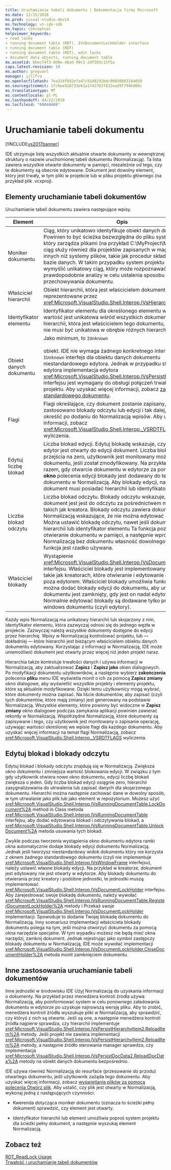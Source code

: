 ```yaml
---
title: Uruchamianie tabeli dokumentu | Dokumentacja firmy Microsoft
ms.date: 11/15/2016
ms.prod: visual-studio-dev14
ms.technology: vs-ide-sdk
ms.topic: conceptual
helpviewer_keywords:
- read locks
- running document table (RDT), IVsDocumentLockHolder interface
- running document table (RDT)
- running document table (RDT), edit locks
- document data objects, running document table
ms.assetid: bbec74f3-dd8e-48ad-99c1-2df503c15f5a
caps.latest.revision: 19
ms.author: gregvanl
manager: jillfra
ms.openlocfilehash: 7ea32df892efa47c91d8292bdc9065080318a059
ms.sourcegitcommit: 1fc6ee928733e61a1f42782f832ead9f7946d00c
ms.translationtype: MT
ms.contentlocale: pl-PL
ms.lasthandoff: 04/22/2019
ms.locfileid: "60044609"
---
```

# <a name="running-document-table"></a>Uruchamianie tabeli dokumentu
[!INCLUDE[vs2017banner](../../includes/vs2017banner.md)]

IDE utrzymuje listę wszystkich aktualnie otwarte dokumenty w wewnętrznej struktury o nazwie uruchomionej tabeli dokumentu (Normalizacją). Ta lista zawiera wszystkie otwarte dokumenty w pamięci, niezależnie od tego, czy te dokumenty są obecnie edytowane. Dokument jest dowolny element, który jest trwały, w tym pliki w projekcie lub w pliku projektu głównego (na przykład plik .vcxproj).  
  
## <a name="elements-of-the-running-document-table"></a>Elementy uruchamianie tabeli dokumentów  
 Uruchamianie tabeli dokumentu zawiera następujące wpisy.  
  
|Element|Opis|  
|-------------|-----------------|  
|Moniker dokumentu|Ciąg, który unikatowo identyfikuje obiekt danych dokumentu. Powinien to być ścieżka bezwzględna do pliku systemu projektu, który zarządza plikami (na przykład C:\MyProject\MyFile). Ten ciąg służy również dla projektów zapisanych w magazynów innych niż systemy plików, takie jak procedur składowanych w bazie danych. W takim przypadku system projektu można wymyślić unikatowy ciąg, który może rozpoznawać i prawdopodobnie analizy w celu ustalenia sposobu przechowywania dokumentu.|  
|Właściciel hierarchii|Obiekt hierarchii, która jest właścicielem dokumentu, reprezentowane przez <xref:Microsoft.VisualStudio.Shell.Interop.IVsHierarchy> interfejsu.|  
|Identyfikator elementu|Identyfikator elementu dla określonego elementu w hierarchii. Ta wartość jest unikatowa wśród wszystkich dokumentów w hierarchii, która jest właścicielem tego dokumentu, ale ta wartość nie musi być unikatowa w obrębie różnych hierarchii.|  
|Obiekt danych dokumentu|Jako minimum, to `IUnknown`<br /><br /> obiekt. IDE nie wymaga żadnego konkretnego interfejsu poza `IUnknown` interfejs dla obiektu danych dokumentu niestandardowego edytora. Jednak w przypadku standardowego edytora implementacja edytora <xref:Microsoft.VisualStudio.Shell.Interop.IVsPersistDocData2> interfejsu jest wymagany do obsługi połączeń trwałości plik z projektu. Aby uzyskać więcej informacji, zobacz [zapisywanie standardowego dokumentu](../../extensibility/internals/saving-a-standard-document.md).|  
|Flagi|Flagi określające, czy dokument zostanie zapisany, czy zastosowano blokady odczytu lub edycji i tak dalej, można określić po dodaniu do Normalizacją wpisów. Aby uzyskać więcej informacji, zobacz <xref:Microsoft.VisualStudio.Shell.Interop._VSRDTFLAGS> wyliczenia.|  
|Edytuj liczbę blokad|Liczba blokad edycji. Edytuj blokadę wskazuje, czy niektóre edytor jest otwarty do edycji dokument. Liczba blokad edycji przejścia na zero, użytkownik jest monitowany można zapisać dokumentu, jeśli został zmodyfikowany. Na przykład za każdym razem, gdy otwarcie dokumentu w edytorze za pomocą **nowe okno** polecenia edycji blokady jest dodawany do tego dokumentu w Normalizacją. Aby blokady edycji, należy ustawić dokument musi posiadać hierarchii lub identyfikator elementu|  
|Liczba blokad odczytu|Liczba blokad odczytu. Blokady odczytu wskazuje, czy dokument jest jest do odczytu za pośrednictwem mechanizmu, takich jak kreatora. Blokady odczytu zawiera dokument w Normalizacją wskazujące, że nie można edytować dokumentu. Można ustawić blokadę odczytu, nawet jeśli dokument nie ma hierarchii lub identyfikator elementu Ta funkcja pozwala na otwieranie dokumentu w pamięci, a następnie wprowadź go w Normalizacją bez dokumentu własność dowolnego hierarchii. Ta funkcja jest rzadko używana.|  
|Właściciel blokady|Wystąpienie <xref:Microsoft.VisualStudio.Shell.Interop.IVsDocumentLockHolder> interfejsu. Właściciel blokady jest implementowany przez funkcje, takie jak kreatorach, które otwieranie i edytowanie dokumentów, poza edytorem. Właściciel blokady umożliwia funkcji, które można dodać blokady edycji do dokumentu, aby uniemożliwić dokumentu jest zamknięty, gdy jest on nadal edytowany. Normalnie edytować blokady są dodawane tylko przez system windows dokumentu (czyli edytory).|  
  
 Każdy wpis Normalizacją ma unikatowy hierarchii lub skojarzony z nim, identyfikator elementu, która zazwyczaj odnosi się do jednego węzła w projekcie. Zazwyczaj należą wszystkie dokumenty dostępne do edycji przez hierarchię. Wpisy w Normalizacją kontrolować projektu, lub — dokładniej — które hierarchii jest bieżącym właścicielem obiektu danych dokumentu edytowany. Korzystając z informacji w Normalizacją, IDE może uniemożliwić dokument jest otwarty przez więcej niż jeden projekt naraz.  
  
 Hierarchia także kontroluje trwałości danych i używa informacji w Normalizacją, aby zaktualizować **Zapisz** i **Zapisz jako** okien dialogowych. Po modyfikacji dokumentu użytkowników, a następnie wybierz **zakończenia** polecenia **pliku** menu IDE wyświetla monit o ich za pomocą **Zapisz zmiany** okno dialogowe, aby wyświetlić wszystkie projekty i elementy projektu, które są aktualnie modyfikowane. Dzięki temu użytkownicy mogą wybrać, które dokumenty można zapisać. Na liście dokumentów, aby zapisać (czyli tych dokumentów, które mają zmiany) jest generowany na podstawie Normalizacją. Wszystkie elementy, które powinny być widoczne w **Zapisz zmiany** okno dialogowe podczas zamykania aplikacji powinien zawierać rekordy w Normalizacją. Współrzędne Normalizacją, które dokumenty są zapisywane i tego, czy użytkownik jest monitowany o zapisanie operację, używając wartości określonej we wpisie flagi dla każdego dokumentu. Aby uzyskać więcej informacji na temat flagi Normalizacją, zobacz <xref:Microsoft.VisualStudio.Shell.Interop._VSRDTFLAGS> wyliczenia.  
  
## <a name="edit-locks-and-read-locks"></a>Edytuj blokad i blokady odczytu  
 Edytuj blokad i blokady odczytu znajdują się w Normalizacją. Zwiększa okno dokumentu i zmniejsza wartość blokowania edycji. W związku z tym gdy użytkownik otwiera nowe okno dokumentu, edycji liczbę blokad zwiększa o jeden. Gdy liczba blokad edycji osiągnie zero, hierarchii zasygnalizowania do utrwalenia lub zapisać danych dla skojarzonego dokumentu. Hierarchii można następnie zachować dane w dowolny sposób, w tym utrwalanie jako plik lub jako element w repozytorium. Możesz użyć <xref:Microsoft.VisualStudio.Shell.Interop.IVsRunningDocumentTable.LockDocument%2A> method in Class metoda <xref:Microsoft.VisualStudio.Shell.Interop.IVsRunningDocumentTable> interfejsu, aby dodać edytowania blokad i odczytywania blokad, a <xref:Microsoft.VisualStudio.Shell.Interop.IVsRunningDocumentTable.UnlockDocument%2A> metoda usuwania tych blokad.  
  
 Zwykle podczas tworzenia wystąpienia okno dokumentu edytora ramki okna automatycznie dodaje blokady edycji dokumentu Normalizacją. Jednak jeśli tworzysz niestandardowy widok dokumentu który nie korzysta z oknem żadnego standardowego dokumentu (czyli nie implementuje <xref:Microsoft.VisualStudio.Shell.Interop.IVsWindowFrame> interfejsu), należy ustawić własne blokady edycji. Na przykład w kreatorze, dokument jest edytowany nie jest otwarty w edytorze. Aby blokady dokumentu do otwierania przez kreatory i podobne jednostki, te jednostki muszą implementować <xref:Microsoft.VisualStudio.Shell.Interop.IVsDocumentLockHolder> interfejsu. Aby zarejestrować swoje blokadę dokumentu, należy wywołać <xref:Microsoft.VisualStudio.Shell.Interop.IVsRunningDocumentTable.RegisterDocumentLockHolder%2A> metody i Przekaż swoje <xref:Microsoft.VisualStudio.Shell.Interop.IVsDocumentLockHolder> implementacji. Spowoduje to dodanie Twojej blokadę dokumentu do Normalizacją. Inny scenariusz implementacji właściciela blokady dokumentu polega na tym, jeśli można otworzyć dokumentu za pomocą okna narzędzie specjalne. W tym wypadku możesz nie będą mieć okna narzędzi, zamknij dokument. Jednak rejestrując jako symbol zastępczy blokady dokumentu w Normalizacją, IDE może wywołać implementacji <xref:Microsoft.VisualStudio.Shell.Interop.IVsDocumentLockHolder.CloseDocumentHolder%2A> metoda monit zamknięciem dokumentu.  
  
## <a name="other-uses-of-the-running-document-table"></a>Inne zastosowania uruchamianie tabeli dokumentów  
 Inne jednostki w środowisku IDE Użyj Normalizacją do uzyskania informacji o dokumenty. Na przykład przez menedżera kontroli źródła używa Normalizacją, aby poinformować system w celu ponownego załadowania dokumentu w edytorze po uzyskuje najnowszą wersję pliku. Aby to zrobić, menedżera kontroli źródła wyszukuje pliki w Normalizacją, aby sprawdzić, czy któryś z nich są otwarte. Jeśli są one, a następnie menedżera kontroli źródła najpierw sprawdza, czy hierarchii implementuje <xref:Microsoft.VisualStudio.Shell.Interop.IVsPersistHierarchyItem2.ReloadItem%2A> metody. Jeśli projekt nie zawiera implementacji <xref:Microsoft.VisualStudio.Shell.Interop.IVsPersistHierarchyItem2.ReloadItem%2A> metody, a następnie źródło sterowania manager sprawdza, czy implementacja <xref:Microsoft.VisualStudio.Shell.Interop.IVsPersistDocData2.ReloadDocData%2A> metody na obiekt danych dokumentu bezpośrednio.  
  
 IDE używa również Normalizacją do resurface (przesuwanie do przodu) otwartego dokumentu, jeśli użytkownik zażąda tego dokumentu. Aby uzyskać więcej informacji, zobacz [wyświetlanie plików za pomocą polecenia Otwórz plik](../../extensibility/internals/displaying-files-by-using-the-open-file-command.md). Aby ustalić, czy plik jest otwarty w Normalizacją, wykonaj jedną z następujących czynności.  
  
- Kwerenda dotycząca moniker dokumentu (oznacza to ścieżki pełny dokument) sprawdzić, czy element jest otwarty.  
  
- Identyfikator hierarchii lub element umożliwia poproś system projektu dla ścieżki pełny dokument, a następnie wyszukaj element Normalizacją.  
  
## <a name="see-also"></a>Zobacz też  
 [RDT_ReadLock Usage](../../extensibility/internals/rdt-readlock-usage.md)   
 [Trwałość i uruchamianie tabeli dokumentów](../../extensibility/internals/persistence-and-the-running-document-table.md)
